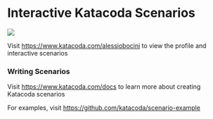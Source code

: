 # Interactive Katacoda Scenarios

[![](http://shields.katacoda.com/katacoda/alessiobocini/count.svg)](https://www.katacoda.com/alessiobocini "Get your profile on Katacoda.com")

Visit https://www.katacoda.com/alessiobocini to view the profile and interactive scenarios

### Writing Scenarios
Visit https://www.katacoda.com/docs to learn more about creating Katacoda scenarios

For examples, visit https://github.com/katacoda/scenario-example
